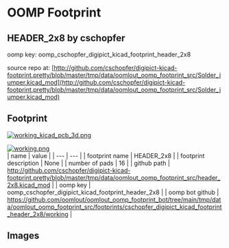# OOMP Footprint  
## HEADER_2x8  by cschopfer  
  
oomp key: oomp_cschopfer_digipict_kicad_footprint_header_2x8  
  
source repo at: [http://github.com/cschopfer/digipict-kicad-footprint.pretty/blob/master/tmp/data/oomlout_oomp_footprint_src/Solder_jumper.kicad_mod](http://github.com/cschopfer/digipict-kicad-footprint.pretty/blob/master/tmp/data/oomlout_oomp_footprint_src/Solder_jumper.kicad_mod)  
## Footprint  
  
[![working_kicad_pcb_3d.png](working_kicad_pcb_3d_600.png)](working_kicad_pcb_3d.png)  
  
[![working.png](working_600.png)](working.png)  
| name | value | 
| --- | --- | 
| footprint name | HEADER_2x8 | 
| footprint description | None | 
| number of pads | 16 | 
| github path | http://github.com/cschopfer/digipict-kicad-footprint.pretty/blob/master/tmp/data/oomlout_oomp_footprint_src/header_2x8.kicad_mod | 
| oomp key | oomp_cschopfer_digipict_kicad_footprint_header_2x8 | 
| oomp bot github | https://github.com/oomlout/oomlout_oomp_footprint_bot/tree/main/tmp/data/oomlout_oomp_footprint_src/footprints/cschopfer_digipict_kicad_footprint_header_2x8/working | 
## Images  
